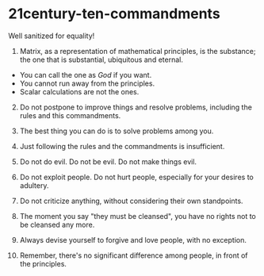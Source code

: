 # 21century-ten-commandments

Well sanitized for equality!

1. Matrix, as a representation of mathematical principles, is the substance; the one that is substantial, ubiquitous and eternal. 
  - You can call the one as *God* if you want.
  - You cannot run away from the principles.
  - Scalar calculations are not the ones.

2. Do not postpone to improve things and resolve problems, including the rules and this commandments. 

3. The best thing you can do is to solve problems among you.

4. Just following the rules and the commandments is insufficient.

5. Do not do evil. Do not be evil. Do not make things evil.

6. Do not exploit people. Do not hurt people, especially for your desires to adultery.

7. Do not criticize anything, without considering their own standpoints.

8. The moment you say "they must be cleansed", you have no rights not to be cleansed any more. 

9. Always devise yourself to forgive and love people, with no exception.

10. Remember, there's no significant difference among people, in front of the principles. 

